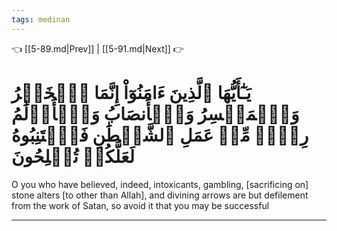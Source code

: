 ```yaml
---
tags: medinan
---
```


👈 [[5-89.md|Prev]] | [[5-91.md|Next]] 👉

# يَـٰٓأَيُّهَا ٱلَّذِينَ ءَامَنُوٓاْ إِنَّمَا ٱلۡخَمۡرُ وَٱلۡمَيۡسِرُ وَٱلۡأَنصَابُ وَٱلۡأَزۡلَٰمُ رِجۡسٞ مِّنۡ عَمَلِ ٱلشَّيۡطَٰنِ فَٱجۡتَنِبُوهُ لَعَلَّكُمۡ تُفۡلِحُونَ

O you who have believed, indeed, intoxicants, gambling, [sacrificing on] stone alters [to other than Allah], and divining arrows are but defilement from the work of Satan, so avoid it that you may be successful

---

